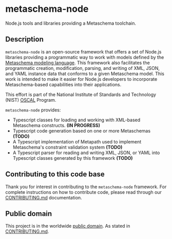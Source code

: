 # metaschema-node

Node.js tools and libraries providing a Metaschema toolchain.

## Description

`metaschema-node` is an open-source framework that offers a set of Node.js libraries providing a programmatic way to work with models defined by the [Metaschema modeling language](https://github.com/usnistgov/metaschema).
This framework also facilitates the programmatic creation, modification, parsing, and writing of XML, JSON, and YAML instance data that conforms to a given Metaschema model.
This work is intended to make it easier for Node.js developers to incorporate Metaschema-based capabilities into their applications.

This effort is part of the National Institute of Standards and Technology (NIST) [OSCAL](https://pages.nist.gov/OSCAL/) Program.

`metaschema-node` provides:

-   Typescript classes for loading and working with XML-based Metaschema constructs. **(IN PROGRESS)**
-   Typescript code generation based on one or more Metaschemas **(TODO)**
-   A Typescript implementation of Metapath used to implement Metaschema's constraint validation system **(TODO)**
-   A Typescript parser for reading and writing XML, JSON, or YAML into Typescript classes generated by this framework **(TODO)**

## Contributing to this code base

Thank you for interest in contributing to the `metaschema-node` framework.
For complete instructions on how to contribute code, please read through our [CONTRIBUTING.md](./CONTRIBUTING.md) documentation.

## Public domain

This project is in the worldwide [public domain](./LICENSE.md).
As stated in [CONTRIBUTING.md](./CONTRIBUTING.md).
